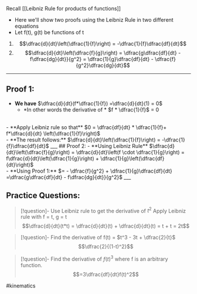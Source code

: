 Recall [[Leibniz Rule for products of functions]]
- Here we'll show two proofs using the Leibniz Rule in two different equations
- Let f(t), g(t) be functions of t
1. $$\dfrac{d}{dt}\left(\dfrac{1}{f}\right) = -\dfrac{1}{f}\dfrac{df}{dt}$$
2. $$\dfrac{d}{dt}\left(\dfrac{f}{g}\right) = \dfrac{g\dfrac{df}{dt} - f\dfrac{dg}{dt}}{g^2} = \dfrac{1}{g}\dfrac{df}{dt} - \dfrac{f}{g^2}\dfrac{dg}{dt}$$
___
## Proof 1:
- **We have** $\dfrac{d}{dt}(f*\dfrac{1}{f}) =\dfrac{d}{dt}(1) = 0$
	- *In other words the derivative of * $f * \dfrac{1}{f}$ = 0
<br>
- **Apply Leibniz rule so that** $0 = \dfrac{df}{dt} * \dfrac{1}{f}+ f*\dfrac{d}{dt} \left(\dfrac{1}{f}\right)$
<br>
- **The result follows:** $\dfrac{d}{dt}\left(\dfrac{1}{f}\right) = -\dfrac{1}{f}\dfrac{df}{dt}$
___
## Proof 2:
- **Using Leibniz Rule** $\dfrac{d}{dt}\left(\dfrac{f}{g}\right) = \dfrac{d}{dt}\left(f \cdot \dfrac{1}{g}\right) = f\dfrac{d}{dt}\left(\dfrac{1}{g}\right) + \dfrac{1}{g}\left(\dfrac{df}{dt}\right)$
<br>
- **Using Proof 1:** $= - \dfrac{f}{g^2} + \dfrac{1}{g}\dfrac{df}{dt} =\dfrac{g\dfrac{df}{dt} - f\dfrac{dg}{dt}}{g^2}$
___

## Practice Questions: 
> [!question]- Use Leibniz rule to get the derivative of $t^2$
> Apply Leibniz rule with f = t, g = t
> $$\dfrac{d}{dt}(t*t) = \dfrac{d}{dt}(t) + \dfrac{d}{dt}(t) = t + t = 2t$$

> [!question]- Find the derivative of f(t) = $t^3 - 3t + \dfrac{2}{t}$
> $$\dfrac{2}{(1-t)^2}$$

> [!question]- Find the derivative of $f (t)^3$ where f is an arbitrary function.
> $$=3\dfrac{df}{dt}f(t)^2$$
 
 
 #kinematics